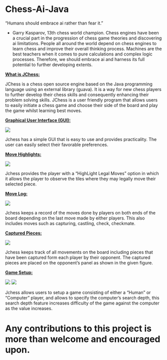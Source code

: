 # Chess-Ai-Java

“Humans should embrace ai rather than fear it.”
 - Garry Kasparov, 13th chess world champion.
Chess engines have been a crucial part in the progression of chess game theories and discovering ai limitations. People all around the world depend on chess engines to learn chess and improve their overall thinking process.
Machines are the best teachers when it comes to pure calculations and complex logic processes. Therefore, we should embrace ai and harness its full potential to further developing extents.

<b><u>What is JChess:</u></b>

<p>
JChess is a chess open source engine based on the Java programming language using an external library (guava). It is a way for new chess players to further develop their chess skills and consequently enhancing their problem solving skills.
JChess is a user friendly program that allows users to easily initiate a chess game and choose their side of the board and play the game whilst learning best moves. 
</p>

<b><u>Graphical User Interface	(GUI):</u></b>

<img src="https://github.com/AhmadKNaji/Chess-Ai-Java/blob/master/JChess%20Images/Gui.png">

<p>
 Jchess has a simple GUI that is easy to use and provides practicality. The user can easily select their favorable preferences.</p>

<b><u>Move Highlights:</u></b>

<img src="https://github.com/AhmadKNaji/Chess-Ai-Java/blob/master/JChess%20Images/MovesHighlighter.png">

<p>
Jchess provides the player with a “HighLight Legal Moves” option in which it allows the player to observe the tiles where they may legally move their selected piece. 
</p>

<b><u>Move Log:</u></b>

<img src="https://github.com/AhmadKNaji/Chess-Ai-Java/blob/master/JChess%20Images/MoveLog.png">

<p>
Jchess keeps a record of the moves done by players on both ends of the board depending on the last move made by either players. This also includes moves such as capturing, castling, check, checkmate.
</p>

<b><u>Captured Pieces:</u></b>

<img src="https://github.com/AhmadKNaji/Chess-Ai-Java/blob/master/JChess%20Images/CapturedPieces.png">

<p>
Jchess keeps track of all movements on the board including pieces that have been captured form each player by their opponent. The captured pieces are placed on the opponent’s panel as shown in the given figure.
</p>

<b><u>Game Setup:</u></b>

<img src="https://github.com/AhmadKNaji/Chess-Ai-Java/blob/master/JChess%20Images/GameSetupOption.png">
<img src="https://github.com/AhmadKNaji/Chess-Ai-Java/blob/master/JChess%20Images/Setup.png">

<p>
Jchess allows users to setup a game consisting of either a “Human” or “Computer” player, and allows to specify the computer’s search depth, this search depth feature increases difficulty of the game against the computer as the value increases.
</p>

# Any contributions to this project is more than welcome and encouraged upon.
